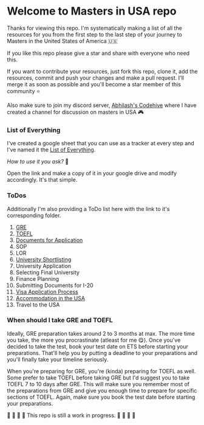 # Welcome to Masters in USA repo

Thanks for viewing this repo. I'm systematically making a list of all the resources for you from the first step to the last step of your journey to Masters in the United States of America 🇺🇸

If you like this repo please give a star and share with everyone who need this. 

If you want to contribute your resources, just fork this repo, clone it, add the resources, commit and push your changes and make a pull request. I'll merge it as soon as possible and you'll become a star member of this community ⭐ 

Also make sure to join my discord server, [Abhilash's Codehive](https://discord.gg/8V624U6KXu) where I have created a channel for discussion on masters in USA 🎮

### List of Everything

I've created a google sheet that you can use as a tracker at every step and I've named it the [List of Everything](https://docs.google.com/spreadsheets/d/1zbWnGMGHmEGy2k1CKvkokiBQf_Lf0JzZoiEBv1tAU58/edit?usp=sharing).

*How to use it you ask?* 🤔

Open the link and make a copy of it in your google drive and modify accordingly. It's that simple.

### ToDos

Additionally I'm also providing a ToDo list here with the link to it's corresponding folder.

1. [GRE](https://github.com/abhilashkulkarniofficial/masters-usa/tree/main/GRE)
2. [TOEFL](https://github.com/abhilashkulkarniofficial/masters-usa/tree/main/TOEFL)
3. [Documents for Application](https://github.com/abhilashkulkarniofficial/masters-usa/tree/main/Documents%20for%20Application)
4. SOP
5. LOR
6. [University Shortlisting](https://github.com/abhilashkulkarniofficial/masters-usa/tree/main/Universities%20Shortlisting)
7. University Application
8. Selecting Final University
9. Finance Planning
10. Submitting Documents for I-20
11. [Visa Application Process](https://github.com/abhilashkulkarniofficial/masters-usa/tree/main/VISA%20Application%20Process)
12. [Accommodation in the USA](https://github.com/abhilashkulkarniofficial/masters-usa/tree/main/Accommodation%20in%20the%20USA)
13. Travel to the USA

### When should I take GRE and TOEFL

Ideally, GRE preparation takes around 2 to 3 months at max. The more time you take, the more you procrastinate (atleast for me 😋). Once you've decided to take the test, book your test date on ETS before starting your preparations. That'll help you by putting a deadline to your preparations and you'll finally take your timeline seriously. 

When you're preparing for GRE, you're (kinda) preparing for TOEFL as well. Some prefer to take TOEFL before taking GRE but I'd suggest you to take TOEFL 7 to 10 days after GRE. This will make sure you remember most of the preparations from GRE and give you enough time to prepare for specific sections of TOEFL. Again, make sure you book the test date before starting your preparations.

🔴 🔴 🔴 🔴 This repo is still a work in progress. 🔴 🔴 🔴 🔴

